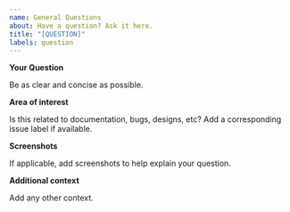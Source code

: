 ```yaml
---
name: General Questions
about: Have a question? Ask it here.
title: "[QUESTION]"
labels: question
---
```


**Your Question**

Be as clear and concise as possible.

**Area of interest**

Is this related to documentation, bugs, designs, etc? Add a corresponding issue label if available.

**Screenshots**

If applicable, add screenshots to help explain your question.

**Additional context**

Add any other context.
